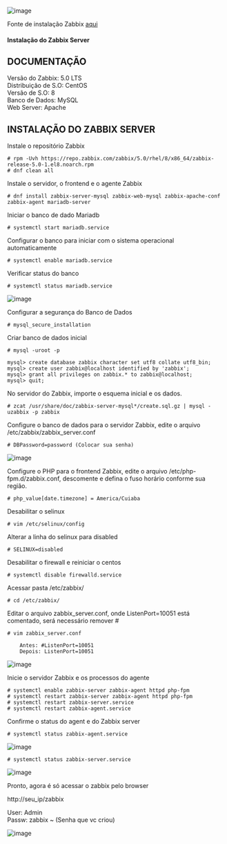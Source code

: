 

![image](https://user-images.githubusercontent.com/30474126/121080549-8cc42f80-c7a9-11eb-9e70-f3ad1137b502.png) 

Fonte de instalação Zabbix [aqui](https://www.zabbix.com/br/download?zabbix=5.0&os_distribution=centos&os_version=8&db=mysql&ws=apache)   

#### Instalação do Zabbix Server 

## DOCUMENTAÇÃO ##
Versão do Zabbix: 5.0 LTS   
Distribuição de S.O: CentOS   
Versão de S.O: 8   
Banco de Dados: MySQL   
Web Server: Apache   
  
## INSTALAÇÃO DO ZABBIX SERVER ##   

Instale o repositório Zabbix   

    # rpm -Uvh https://repo.zabbix.com/zabbix/5.0/rhel/8/x86_64/zabbix-release-5.0-1.el8.noarch.rpm   
    # dnf clean all   

Instale o servidor, o frontend e o agente Zabbix   

    # dnf install zabbix-server-mysql zabbix-web-mysql zabbix-apache-conf zabbix-agent mariadb-server   

Iniciar o banco de dado Mariadb  

    # systemctl start mariadb.service   

Configurar o banco para iniciar com o sistema operacional automaticamente  

    # systemctl enable mariadb.service   

Verificar status do banco   

    # systemctl status mariadb.service  

![image](https://user-images.githubusercontent.com/30474126/121087473-7f5f7300-c7b2-11eb-92a6-2dda29321f3f.png)
   
Configurar a segurança do Banco de Dados  

    # mysql_secure_installation    

Criar banco de dados inicial  

    # mysql -uroot -p  

    mysql> create database zabbix character set utf8 collate utf8_bin;   
    mysql> create user zabbix@localhost identified by 'zabbix';      
    mysql> grant all privileges on zabbix.* to zabbix@localhost;   
    mysql> quit;  

No servidor do Zabbix, importe o esquema inicial e os dados.    

    # zcat /usr/share/doc/zabbix-server-mysql*/create.sql.gz | mysql -uzabbix -p zabbix   

Configure o banco de dados para o servidor Zabbix, edite o arquivo /etc/zabbix/zabbix_server.conf   

    # DBPassword=password (Colocar sua senha)  

![image](https://user-images.githubusercontent.com/30474126/121087834-eaa94500-c7b2-11eb-8910-0089e6a86c06.png)

Configure o PHP para o frontend Zabbix, edite o arquivo /etc/php-fpm.d/zabbix.conf, descomente e defina o fuso horário conforme sua região.   

    # php_value[date.timezone] = America/Cuiaba  

Desabilitar o selinux   

    # vim /etc/selinux/config   

Alterar a linha do selinux para disabled    

    # SELINUX=disabled    

Desabilitar o firewall e reiniciar o centos   

    # systemctl disable firewalld.service   

Acessar pasta  /etc/zabbix/   

    # cd /etc/zabbix/   

Editar o arquivo  zabbix_server.conf, onde ListenPort=10051 está comentado, será necessário remover #  

    # vim zabbix_server.conf

        Antes: #ListenPort=10051
        Depois: ListenPort=10051

![image](https://user-images.githubusercontent.com/30474126/121088808-445e3f00-c7b4-11eb-96c6-620fe63dec4e.png)  

Inicie o servidor Zabbix e os processos do agente  

    # systemctl enable zabbix-server zabbix-agent httpd php-fpm
    # systemctl restart zabbix-server zabbix-agent httpd php-fpm
    # systemctl restart zabbix-server.service
    # systemctl restart zabbix-agent.service

Confirme o status do agent e do Zabbix server  

    # systemctl status zabbix-agent.service  

![image](https://user-images.githubusercontent.com/30474126/121086766-918ce180-c7b1-11eb-8662-6f965d17a616.png)  

    # systemctl status zabbix-server.service  

![image](https://user-images.githubusercontent.com/30474126/121086630-64403380-c7b1-11eb-9328-93631e3b5386.png)  

Pronto, agora é só acessar o zabbix pelo browser  

http://seu_ip/zabbix   

User: Admin   
Passw: zabbix ~ (Senha que vc criou)   

![image](https://user-images.githubusercontent.com/30474126/121088587-f8ab9580-c7b3-11eb-8fed-6363760e4265.png)

